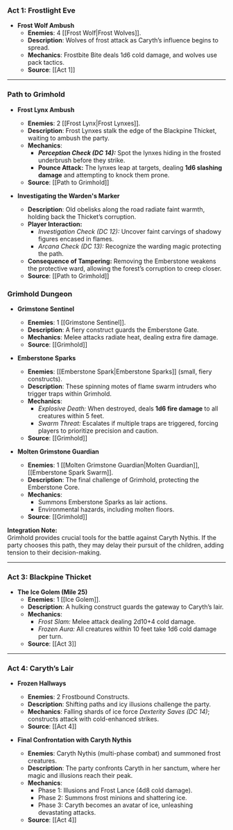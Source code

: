 ### **Act 1: Frostlight Eve**

- **Frost Wolf Ambush**
    - **Enemies**: 4 [[Frost Wolf|Frost Wolves]].
    - **Description**: Wolves of frost attack as Caryth’s influence begins to spread.
    - **Mechanics**: Frostbite Bite deals 1d6 cold damage, and wolves use pack tactics.
    - **Source**: [[Act 1]]​

---

### **Path to Grimhold**

- **Frost Lynx Ambush**
    
    - **Enemies**: 2 [[Frost Lynx|Frost Lynxes]].
    - **Description**: Frost Lynxes stalk the edge of the Blackpine Thicket, waiting to ambush the party.
    - **Mechanics**:
        - _**Perception Check (DC 14):**_ Spot the lynxes hiding in the frosted underbrush before they strike.
        - **Pounce Attack:** The lynxes leap at targets, dealing **1d6 slashing damage** and attempting to knock them prone.
    - **Source**: [[Path to Grimhold]]​

- **Investigating the Warden's Marker**
    
    - **Description**: Old obelisks along the road radiate faint warmth, holding back the Thicket’s corruption.
    - **Player Interaction:**
        - _Investigation Check (DC 12):_ Uncover faint carvings of shadowy figures encased in flames.
        - _Arcana Check (DC 13):_ Recognize the warding magic protecting the path.
    - **Consequence of Tampering:** Removing the Emberstone weakens the protective ward, allowing the forest’s corruption to creep closer.
    - **Source**: [[Path to Grimhold]]​

### **Grimhold Dungeon**

- **Grimstone Sentinel**
    
    - **Enemies**: 1 [[Grimstone Sentinel]].
    - **Description**: A fiery construct guards the Emberstone Gate.
    - **Mechanics**: Melee attacks radiate heat, dealing extra fire damage.
    - **Source**: [[Grimhold]]​

- **Emberstone Sparks**
	- **Enemies**: [[Emberstone Spark|Emberstone Sparks]] (small, fiery constructs).
	- **Description**: These spinning motes of flame swarm intruders who trigger traps within Grimhold.
	- **Mechanics**:
	    - _Explosive Death:_ When destroyed, deals **1d6 fire damage** to all creatures within 5 feet.
	    - _Swarm Threat:_ Escalates if multiple traps are triggered, forcing players to prioritize precision and caution.
    - **Source**: [[Grimhold]]

- **Molten Grimstone Guardian**
    
    - **Enemies**: 1 [[Molten Grimstone Guardian|Molten Guardian]], [[Emberstone Spark Swarm]].
    - **Description**: The final challenge of Grimhold, protecting the Emberstone Core.
    - **Mechanics**:
        - Summons Emberstone Sparks as lair actions.
        - Environmental hazards, including molten floors.
    - **Source**: [[Grimhold]]

**Integration Note:**  
Grimhold provides crucial tools for the battle against Caryth Nythis. If the party chooses this path, they may delay their pursuit of the children, adding tension to their decision-making.

---

### **Act 3: Blackpine Thicket**

- **The Ice Golem (Mile 25)**
    - **Enemies**: 1 [[Ice Golem]].
    - **Description**: A hulking construct guards the gateway to Caryth’s lair.
    - **Mechanics**:
        - _Frost Slam:_ Melee attack dealing 2d10+4 cold damage.
        - _Frozen Aura:_ All creatures within 10 feet take 1d6 cold damage per turn.
    - **Source**: [[Act 3]]​

---

### **Act 4: Caryth’s Lair**

- **Frozen Hallways**
    
    - **Enemies**: 2 Frostbound Constructs.
    - **Description**: Shifting paths and icy illusions challenge the party.
    - **Mechanics**: Falling shards of ice force _Dexterity Saves (DC 14)_; constructs attack with cold-enhanced strikes.
    - **Source**: [[Act 4]]​

- **Final Confrontation with Caryth Nythis**
    
    - **Enemies**: Caryth Nythis (multi-phase combat) and summoned frost creatures.
    - **Description**: The party confronts Caryth in her sanctum, where her magic and illusions reach their peak.
    - **Mechanics**:
        - Phase 1: Illusions and Frost Lance (4d8 cold damage).
        - Phase 2: Summons frost minions and shattering ice.
        - Phase 3: Caryth becomes an avatar of ice, unleashing devastating attacks.
    - **Source**: [[Act 4]]​